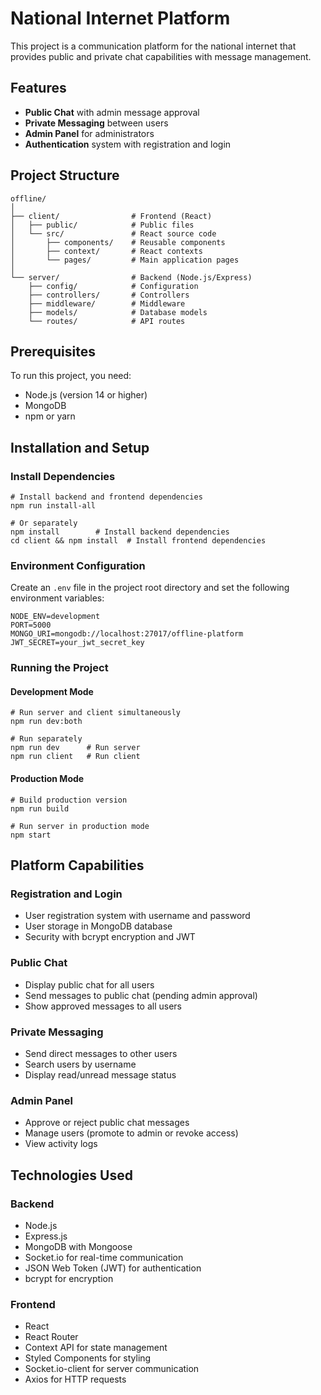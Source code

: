 # National Internet Platform

This project is a communication platform for the national internet that provides public and private chat capabilities with message management.

## Features

- **Public Chat** with admin message approval
- **Private Messaging** between users
- **Admin Panel** for administrators
- **Authentication** system with registration and login

## Project Structure

```
offline/
│
├── client/                # Frontend (React)
│   ├── public/            # Public files
│   └── src/               # React source code
│       ├── components/    # Reusable components
│       ├── context/       # React contexts
│       └── pages/         # Main application pages
│
└── server/                # Backend (Node.js/Express)
    ├── config/            # Configuration
    ├── controllers/       # Controllers
    ├── middleware/        # Middleware
    ├── models/            # Database models
    └── routes/            # API routes
```

## Prerequisites

To run this project, you need:

- Node.js (version 14 or higher)
- MongoDB
- npm or yarn

## Installation and Setup

### Install Dependencies

```
# Install backend and frontend dependencies
npm run install-all

# Or separately
npm install        # Install backend dependencies
cd client && npm install  # Install frontend dependencies
```

### Environment Configuration

Create an `.env` file in the project root directory and set the following environment variables:

```
NODE_ENV=development
PORT=5000
MONGO_URI=mongodb://localhost:27017/offline-platform
JWT_SECRET=your_jwt_secret_key
```

### Running the Project

#### Development Mode

```
# Run server and client simultaneously
npm run dev:both

# Run separately
npm run dev      # Run server
npm run client   # Run client
```

#### Production Mode

```
# Build production version
npm run build

# Run server in production mode
npm start
```

## Platform Capabilities

### Registration and Login
- User registration system with username and password
- User storage in MongoDB database
- Security with bcrypt encryption and JWT

### Public Chat
- Display public chat for all users
- Send messages to public chat (pending admin approval)
- Show approved messages to all users

### Private Messaging
- Send direct messages to other users
- Search users by username
- Display read/unread message status

### Admin Panel
- Approve or reject public chat messages
- Manage users (promote to admin or revoke access)
- View activity logs

## Technologies Used

### Backend
- Node.js
- Express.js
- MongoDB with Mongoose
- Socket.io for real-time communication
- JSON Web Token (JWT) for authentication
- bcrypt for encryption

### Frontend
- React
- React Router
- Context API for state management
- Styled Components for styling
- Socket.io-client for server communication
- Axios for HTTP requests 